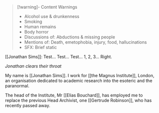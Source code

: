 >[!warning]- Content Warnings
>- Alcohol use & drunkenness
>- Smoking
>- Human remains
>- Body horror
>- Discussions of: Abductions & missing people
>- Mentions of: Death, emetophobia, injury, food, hallucinations
>- SFX: Brief static

[[Jonathan Sims]]:
Test… Test… Test… 1, 2, 3... Right. 

_Jonathan clears their throat_

My name is [[Jonathan Sims]]. I work for [[the Magnus Institute]], London, an 
organisation dedicated to academic research into the esoteric and the 
paranormal.

The head of the Institute, Mr [[Elias Bouchard]], has employed me to replace the 
previous Head Archivist, one [[Gertrude Robinson]], who has recently passed 
away.
